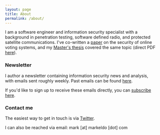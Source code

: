 ```yaml
---
layout: page
title: About
permalink: /about/
---
```


I am a software engineer and information security specialist with a background in penetration testing, software defined radio, and protected satellite communications. I've co-written a [paper](https://link.springer.com/chapter/10.1007/978-3-319-68687-5_8) on the security of online voting systems, and my [Master's thesis](https://arxiv.org/abs/1805.02202) covered the same topic (direct PDF [here](/docs/Thesis-Final.pdf)).

### Newsletter

I author a newsletter containing information security news and analysis, with emails sent roughly weekly. Past emails can be found [here](/emails). 

If you'd like to sign up to receive these emails directly, you can [subscribe here](http://eepurl.com/dlZTVv).

### Contact me

The easiest way to get in touch is via [Twitter](https://twitter.com/markeldo).

I can also be reached via email: mark [at] markeldo [dot] com
